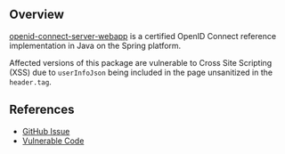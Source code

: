## Overview
[openid-connect-server-webapp](https://github.com/mitreid-connect/OpenID-Connect-Java-Spring-Server) is a certified OpenID Connect reference implementation in Java on the Spring platform.

Affected versions of this package are vulnerable to Cross Site Scripting (XSS) due to  `userInfoJson`  being included in the page unsanitized in the  `header.tag`.
## References
-   [GitHub Issue](https://github.com/mitreid-connect/OpenID-Connect-Java-Spring-Server/issues/1521)
-   [Vulnerable Code](https://github.com/mitreid-connect/OpenID-Connect-Java-Spring-Server/blob/a2e8cb1a67a5546fdef11c604142a847e7c61261/openid-connect-server-webapp/src/main/webapp/WEB-INF/tags/header.tag#L56)
